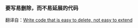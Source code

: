 ### 要写易删除，而不易延展的代码
翻译自：[Write code that is easy to delete, not easy to extend]


[Write code that is easy to delete, not easy to extend]: http://programmingisterrible.com/
